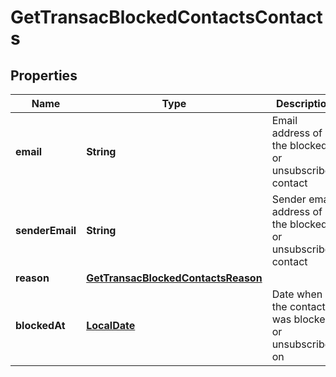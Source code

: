 
# GetTransacBlockedContactsContacts

## Properties
Name | Type | Description | Notes
------------ | ------------- | ------------- | -------------
**email** | **String** | Email address of the blocked or unsubscribed contact | 
**senderEmail** | **String** | Sender email address of the blocked or unsubscribed contact | 
**reason** | [**GetTransacBlockedContactsReason**](GetTransacBlockedContactsReason.md) |  | 
**blockedAt** | [**LocalDate**](LocalDate.md) | Date when the contact was blocked or unsubscribed on | 



